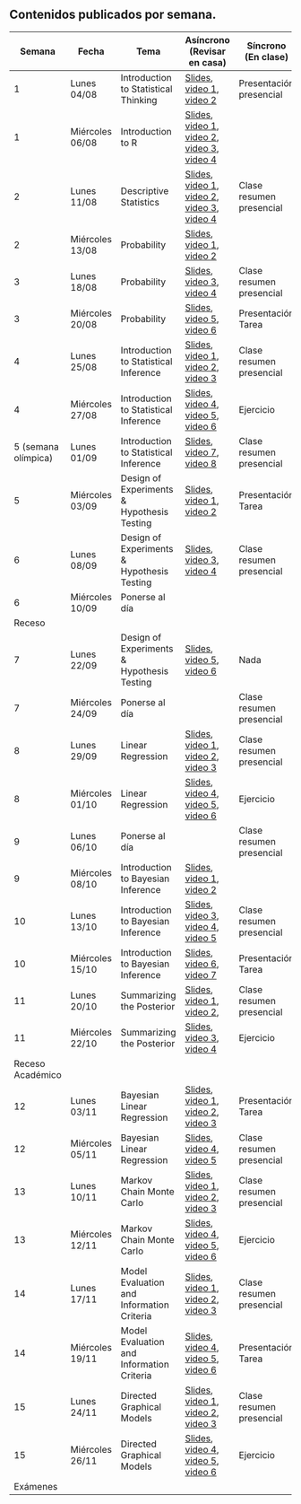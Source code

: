 ## Contenidos publicados por semana.
| Semana | Fecha | Tema | Asíncrono (Revisar en casa) | Síncrono (En clase) | Evaluacion |
|---|---|---|---|---|---|
| 1 | Lunes 04/08 | Introduction to Statistical Thinking | [Slides](https://github.com/dccuchile/CC6104/raw/master/slides/1_1_ST-intro.pdf), [video 1](https://youtu.be/X4SqJu6lExM), [video 2](https://youtu.be/YbiQU5TTBX4) | Presentación presencial |  |
| 1 | Miércoles 06/08 | Introduction to R | [Slides](https://github.com/dccuchile/CC6104/raw/master/slides/1_2_ST-R.pdf), [video 1](https://youtu.be/MbeLD3hWWVo), [video 2](https://youtu.be/9W_eWCy86F4),  [video 3](https://youtu.be/QvFXSw2-1r4), [video 4](https://youtu.be/y4JY7klrbfQ) |  |  |
| 2 | Lunes 11/08 | Descriptive Statistics | [Slides](https://github.com/dccuchile/CC6104/raw/master/slides/1_3_ST-explore.pdf), [video 1](https://youtu.be/kWNskZ8_98o), [video 2](https://youtu.be/_FJ8x9M4b1w),  [video 3](https://youtu.be/m7VBNZ2mYWI), [video 4](https://youtu.be/ylGMJ_aSQk0) | Clase resumen presencial |  |
| 2 | Miércoles 13/08 | Probability | [Slides](https://github.com/dccuchile/CC6104/raw/master/slides/1_4_ST-prob.pdf), [video 1](https://youtu.be/R9AVYV73m1M), [video 2](https://youtu.be/zubh1jbRiKE) |                                              |                     |
| 3 | Lunes 18/08 | Probability | [Slides](https://github.com/dccuchile/CC6104/raw/master/slides/1_4_ST-prob.pdf),  [video 3](https://youtu.be/uiwToagp0z4), [video 4](https://youtu.be/RlhN3t_VIyw) | Clase resumen presencial |  |
| 3 | Miércoles 20/08 | Probability | [Slides](https://github.com/dccuchile/CC6104/raw/master/slides/1_4_ST-prob.pdf), [video 5](https://youtu.be/4kV1dBaeWVc), [video 6]( https://youtu.be/MGyXc70JdSk) | Presentación Tarea               | Tarea 1 |
| 4 | Lunes 25/08 | Introduction to Statistical Inference | [Slides](https://github.com/dccuchile/CC6104/raw/master/slides/2_1_ST-inference.pdf), [video 1](https://youtu.be/A0BAhO9_RSI), [video 2](https://youtu.be/6Io555e2stM),  [video 3](https://youtu.be/2-Q2f6zmTns) | Clase resumen presencial |  |
| 4 | Miércoles 27/08 | Introduction to Statistical Inference | [Slides](https://github.com/dccuchile/CC6104/raw/master/slides/2_1_ST-inference.pdf), [video 4](https://youtu.be/Hp2A5EJoXbk), [video 5](https://youtu.be/M0Ag4bww7Q0), [video 6]( https://youtu.be/K7khgecup3I) | Ejercicio | Ejercicio 1 |
| 5 (semana olímpica) | Lunes 01/09 | Introduction to Statistical Inference | [Slides](https://github.com/dccuchile/CC6104/raw/master/slides/2_1_ST-inference.pdf),  [video 7](https://youtu.be/uZ126Lh3L-k), [video 8]( https://youtu.be/kHSPx99nJ7g) | Clase resumen presencial |                     |
| 5                | Miércoles 03/09 | Design of Experiments & Hypothesis Testing | [Slides](https://github.com/dccuchile/CC6104/raw/master/slides/2_2_ST-hypothesis.pdf), [video 1](https://youtu.be/3MueyHnNNig), [video 2](https://youtu.be/JuyIrya23E0) | Presentación Tarea               | Tarea 2 |
| 6 | Lunes 08/09 | Design of Experiments & Hypothesis Testing | [Slides](https://github.com/dccuchile/CC6104/raw/master/slides/2_2_ST-hypothesis.pdf), [video 3](https://youtu.be/OXTyG6DIvK4), [video 4](https://youtu.be/95QeSwrNoLI) | Clase resumen presencial |  |
| 6                | Miércoles 10/09 | Ponerse al día |  |  |  |
| Receso |  |  |  |  |  |
| 7 | Lunes 22/09 | Design of Experiments & Hypothesis Testing | [Slides](https://github.com/dccuchile/CC6104/raw/master/slides/2_2_ST-hypothesis.pdf), [video 5](https://youtu.be/ZCr3WCdc-54), [video 6](https://youtu.be/T6ZR0KoKhBQ) | Nada                 |  |
| 7 | Miércoles 24/09 | Ponerse al día                             |                                                              | Clase resumen presencial                     |             |
| 8 | Lunes 29/09 | Linear Regression | [Slides](https://github.com/dccuchile/CC6104/raw/master/slides/2_3_ST-regression.pdf),  [video 1](https://youtu.be/ZLZXJPKH6tU), [video 2](https://youtu.be/mW7bHkJBcB4),  [video 3](https://youtu.be/SHa5Neb7bfg) | Clase resumen presencial |  |
| 8 | Miércoles 01/10 | Linear Regression | [Slides](https://github.com/dccuchile/CC6104/raw/master/slides/2_3_ST-regression.pdf),  [video 4](https://youtu.be/rCD_jofxecY), [video 5](https://youtu.be/ir4P_f3s44g), [video 6](https://youtu.be/wfNhJWHPOi8) | Ejercicio                                    | Ejercicio 2 |
| 9 | Lunes 06/10 | Ponerse al día |  | Clase resumen presencial |  |
| 9 | Miércoles 08/10 | Introduction to Bayesian Inference         | [Slides](https://github.com/dccuchile/CC6104/raw/master/slides/3_1_ST-bayesian.pdf),  [video 1](https://youtu.be/Gf2uuElPH0g), [video 2](https://youtu.be/5ZZ3PTPdZQw) |                          |             |
| 10 | Lunes 13/10 | Introduction to Bayesian Inference | [Slides](https://github.com/dccuchile/CC6104/raw/master/slides/3_1_ST-bayesian.pdf), [video 3](https://youtu.be/d_jXwM_-5jc), [video 4](https://youtu.be/yZW1V3X4J94), [video 5](https://youtu.be/-fw0ktR7psM) | Clase resumen presencial | Tarea 3 |
| 10 | Miércoles 15/10 | Introduction to Bayesian Inference | [Slides](https://github.com/dccuchile/CC6104/raw/master/slides/3_1_ST-bayesian.pdf), [video 6](https://youtu.be/0oK9M82sw8Q), [video 7](https://youtu.be/u7Qdw5rDDDU) | Presentación Tarea       |             |
| 11 | Lunes 20/10 | Summarizing the Posterior | [Slides](https://github.com/dccuchile/CC6104/raw/master/slides/3_3_ST-posterior.pdf), [video 1](https://youtu.be/67o8wcZsgtk), [video 2](https://youtu.be/Xr8S1Uv_5GQ), | Clase resumen presencial |            |
| 11 | Miércoles 22/10 | Summarizing the Posterior | [Slides](https://github.com/dccuchile/CC6104/raw/master/slides/3_3_ST-posterior.pdf), [video 3](https://youtu.be/XJKyW4tYp_0), [video 4](https://youtu.be/OMipgV727wo) | Ejercicio                | Ejercicio 3 |
| Receso Académico |  |  |  |  |  |
| 12 | Lunes 03/11 | Bayesian Linear Regression | [Slides](https://github.com/dccuchile/CC6104/raw/master/slides/3_3_ST-bayes_lin.pdf),  [video 1](https://youtu.be/DrwhRshBVjM), [video 2](https://youtu.be/lgNMDCzTV9k),  [video 3](https://youtu.be/ajMucPrZDpU) | Presentación Tarea                           | Tarea 4 |
| 12 | Miércoles 05/11 | Bayesian Linear Regression | [Slides](https://github.com/dccuchile/CC6104/raw/master/slides/3_3_ST-bayes_lin.pdf), [video 4](https://youtu.be/YSGWWSUMPOk), [video 5](https://youtu.be/Ma9V8Nown9Q) | Clase resumen presencial                     |             |
| 13 | Lunes 10/11 | Markov Chain Monte Carlo | [Slides](https://github.com/dccuchile/CC6104/raw/master/slides/3_4_ST-MCMC.pdf),  [video 1](https://youtu.be/gsofPiPBIeU), [video 2](https://youtu.be/EJZWaph61p4),  [video 3](https://youtu.be/jfidS22imJM) | Clase resumen presencial                     |                     |
| 13 | Miércoles 12/11 | Markov Chain Monte Carlo | [Slides](https://github.com/dccuchile/CC6104/raw/master/slides/3_4_ST-MCMC.pdf), [video 4](https://youtu.be/kif9EG-sy2I), [video 5](https://youtu.be/iVgiowZvyZM), [video 6](https://youtu.be/r0BNqctisLg) | Ejercicio | Ejercicio 4 |
| 14 | Lunes 17/11 | Model Evaluation and Information Criteria | [Slides](https://github.com/dccuchile/CC6104/raw/master/slides/4_1_ST-eval.pdf), [video 1](https://youtu.be/HCCzwltLVCc), [video 2](https://youtu.be/twpZHZMmKgM), [video 3](https://youtu.be/ny4SlO3rcTo) | Clase resumen presencial |  |
| 14 | Miércoles 19/11 | Model Evaluation and Information Criteria | [Slides](https://github.com/dccuchile/CC6104/raw/master/slides/4_1_ST-eval.pdf), [video 4](https://youtu.be/6U7laePWt9M), [video 5](https://youtu.be/vE2VaK9tLV8), [video 6](https://youtu.be/wmBugs36H-4) | Presentación Tarea               | Tarea 5 |
| 15 | Lunes 24/11 | Directed Graphical Models                  | [Slides](https://github.com/dccuchile/CC6104/raw/master/slides/4_2_ST-dag.pdf),   [video 1](https://youtu.be/2jnj-7xpK0E), [video 2](https://youtu.be/GZf8uB37noU),  [video 3](https://youtu.be/3EDdNLOrj_4) | Clase resumen presencial |  |
| 15 | Miércoles 26/11 | Directed Graphical Models | [Slides](https://github.com/dccuchile/CC6104/raw/master/slides/4_2_ST-dag.pdf), [video 4](https://youtu.be/cODS9GgepA4), [video 5](https://youtu.be/JA8H-LjAatE), [video 6](https://youtu.be/YXf0wnzvCFM) | Ejercicio | Ejercicio 5 |
| Exámenes |  |  |  |  |  |
